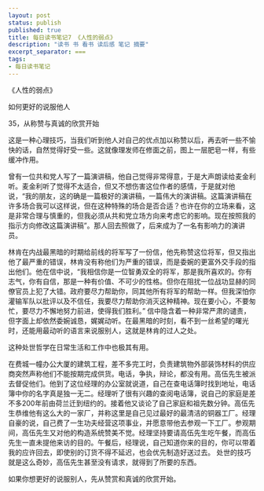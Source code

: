 ```yaml
---
layout: post
status: publish
published: true
title: 每日读书笔记7 《人性的弱点》
description: "读书 书 看书 读后感 笔记 摘要"
excerpt_separator: ===
tags:
- 每日读书笔记
---
```


《人性的弱点》 
 
如何更好的说服他人
 
35，从称赞与真诚的欣赏开始
 
这是一种心理技巧，当我们听到他人对自己的优点加以称赞以后，再去听一些不愉快的话，自然觉得好受一些。这就像理发师在修面之前，图上一层肥皂一样，有些缓冲作用。
 
曾有一位共和党人写了一篇演讲稿，他自己觉得非常得意，于是大声朗读给麦金利听。麦金利听了觉得不太适合，但又不想伤害这位作者的感情，于是就对他说，“我的朋友，这的确是一篇极好的演讲稿，一篇伟大的演讲稿。这篇演讲稿在许多场合我可以这样说，但在这种特殊的场合是否合适？也许在你的立场来看，这是非常合理与慎重的，但我必须从共和党立场方向来考虑它的影响。现在按照我的指示方向修改这篇演讲稿”。那人回去照做了，后来成为了一名有影响力的演讲员。
 
林肯在内战最黑暗的时期给前线的将军写了一份信，他先称赞这位将军，但又指出他了最严重的错误，林肯没有称他们为严重的错误，而是委婉的更富外交手段的指出他们。他在信中说，“我相信你是一位智勇双全的将军，那是我所喜欢的。你有志气，你有自信，那是一种有价值、不可少的性格。但你在阻扰一位战功显赫的同僚官员上犯了大错。政府要尽力帮助你，同其他所有将军的帮助一样。但我深怕你灌输军队以批评以及不信任，我要尽力帮助你消灭这种精神。现在要小心，不要匆忙，要尽力不懈地努力前进，使得我们胜利。”
信中隐含着一种非常严肃的谴责，但字面上却依然委婉诚恳，娓娓动听。在最黑暗的时刻，看不到一丝希望的曙光时，还能用最动听的语言来说服别人，这就是林肯的过人之处。
 
这种处世哲学在日常生活和工作中也极其有用。
 
在费城一幢办公大厦的建筑工程，差不多完工时，负责建筑物外部装饰材料的供应商突然声称他们不能按期完成供货。电话，争执，辩论，都没有用。高伍先生被派去督促他们。他到了这位经理的办公室就说道，自己在查电话簿时找到地址，电话簿中你的名字真是独一无二。经理听了很有兴趣的查阅电话簿，说自己的家庭是差不多200年前由荷兰迁到纽约的。接着他又谈论了自己家庭和祖先数分钟。高伍先生恭维他有这么大的一家厂，并称这里是自己见过最好的最清洁的铜器工厂。经理自豪的说，自己费了一生功夫经营这项事业，并愿意带他去参观一下工厂。参观期间，高伍先生又对他的构造系统赞美不觉。经理坚持要请高伍先生吃午餐，而高伍先生一直未提他来访的目的。午餐后，经理说，自己知道你来的目的，你可以带着我的应许回去，即使别的订货不得不延迟，也会优先制造好送过去。
处世的技巧就是这么奇妙，高伍先生甚至没有请求，就得到了所要的东西。
 
如果你想更好的说服别人，先从赞赏和真诚的欣赏开始。
